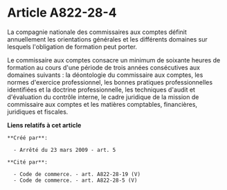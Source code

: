 # Article A822-28-4

La compagnie nationale des commissaires aux comptes définit annuellement les orientations générales et les différents
domaines sur lesquels l'obligation de formation peut porter. 

Le commissaire aux comptes consacre un minimum de soixante heures de formation au cours d'une période de trois années
consécutives aux domaines suivants : la déontologie du commissaire aux comptes, les normes d'exercice professionnel, les
bonnes pratiques professionnelles identifiées et la doctrine professionnelle, les techniques d'audit et d'évaluation du
contrôle interne, le cadre juridique de la mission de commissaire aux comptes et les matières comptables, financières,
juridiques et fiscales.

**Liens relatifs à cet article**

	**Créé par**:

	  - Arrêté du 23 mars 2009 - art. 5

	**Cité par**:

	  - Code de commerce. - art. A822-28-19 (V)
	  - Code de commerce. - art. A822-28-5 (V)
